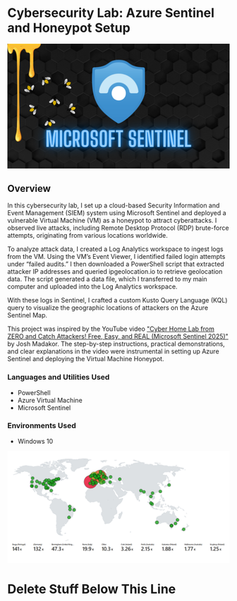 # Cybersecurity Lab: Azure Sentinel and Honeypot Setup
<img src="images/Title Logo.png"/>

## Overview

In this cybersecurity lab, I set up a cloud-based Security Information and Event Management (SIEM) system using Microsoft Sentinel and deployed a vulnerable Virtual Machine (VM) as a honeypot to attract cyberattacks. I observed live attacks, including Remote Desktop Protocol (RDP) brute-force attempts, originating from various locations worldwide.

To analyze attack data, I created a Log Analytics workspace to ingest logs from the VM. Using the VM’s Event Viewer, I identified failed login attempts under “failed audits.” I then downloaded a PowerShell script that extracted attacker IP addresses and queried ipgeolocation.io to retrieve geolocation data. The script generated a data file, which I transferred to my main computer and uploaded into the Log Analytics workspace.

With these logs in Sentinel, I crafted a custom Kusto Query Language (KQL) query to visualize the geographic locations of attackers on the Azure Sentinel Map.

This project was inspired by the YouTube video <a href="https://youtu.be/g5JL2RIbThM?si=GUjx0TV-xzc0zU9Q" target="_new">"Cyber Home Lab from ZERO and Catch Attackers! Free, Easy, and REAL (Microsoft Sentinel 2025)"</a> by Josh Madakor. The step-by-step instructions, practical demonstrations, and clear explanations in the video were instrumental in setting up Azure Sentinel and deploying the Virtual Machine Honeypot.

### Languages and Utilities Used

- PowerShell
- Azure Virtual Machine
- Microsoft Sentinel

### Environments Used
 - Windows 10























<img src="images/Map.png"/>


# Delete Stuff Below This Line
